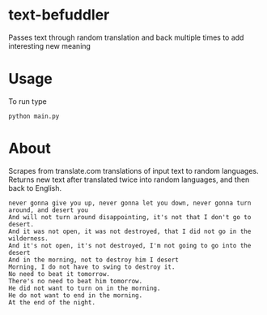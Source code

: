 # text-befuddler
Passes text through random translation and back multiple times to add interesting new meaning

# Usage
To run type

	python main.py

# About
Scrapes from translate.com translations of input text to random languages. Returns new text after translated twice into random languages, and then back to English.

	never gonna give you up, never gonna let you down, never gonna turn around, and desert you
	And will not turn around disappointing, it's not that I don't go to desert.
	And it was not open, it was not destroyed, that I did not go in the wilderness.
	And it's not open, it's not destroyed, I'm not going to go into the desert
	And in the morning, not to destroy him I desert
	Morning, I do not have to swing to destroy it.
	No need to beat it tomorrow.
	There's no need to beat him tomorrow.
	He did not want to turn on in the morning.
	He do not want to end in the morning.
	At the end of the night.

